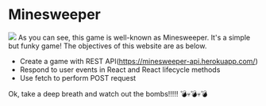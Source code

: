 # Minesweeper

<img src="./src/image/minesweeper.gif">
As you can see, this game is well-known as Minesweeper. 
It's a simple but funky game! 
The objectives of this website are as below.

- Create a game with REST API(https://minesweeper-api.herokuapp.com/)
- Respond to user events in React and React lifecycle methods
- Use fetch to perform POST request

Ok, take a deep breath and watch out the bombs!!!!! 💣💀💣💀💣
